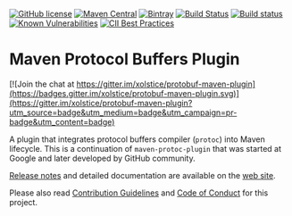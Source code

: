 [![GitHub license](https://img.shields.io/badge/license-Apache%202-blue.svg)](https://raw.githubusercontent.com/xolstice/protobuf-maven-plugin/master/LICENSE)
[![Maven Central](https://img.shields.io/maven-central/v/org.xolstice.maven.plugins/protobuf-maven-plugin.svg)](https://repo1.maven.org/maven2/org/xolstice/maven/plugins/protobuf-maven-plugin/)
[![Bintray](https://img.shields.io/bintray/v/xolstice/maven/protobuf-maven-plugin.svg)](https://bintray.com/xolstice/maven/protobuf-maven-plugin/)
[![Build Status](https://travis-ci.com/xolstice/protobuf-maven-plugin.svg?branch=master)](https://travis-ci.com/xolstice/protobuf-maven-plugin)
[![Build status](https://ci.appveyor.com/api/projects/status/u8mxkjcs1xl1s3om/branch/master?svg=true)](https://ci.appveyor.com/project/xolstice/protobuf-maven-plugin/branch/master)
[![Known Vulnerabilities](https://snyk.io/test/github/xolstice/protobuf-maven-plugin/badge.svg)](https://snyk.io/test/github/xolstice/protobuf-maven-plugin)
[![CII Best Practices](https://bestpractices.coreinfrastructure.org/projects/4070/badge)](https://bestpractices.coreinfrastructure.org/projects/4070)

# Maven Protocol Buffers Plugin

[![Join the chat at https://gitter.im/xolstice/protobuf-maven-plugin](https://badges.gitter.im/xolstice/protobuf-maven-plugin.svg)](https://gitter.im/xolstice/protobuf-maven-plugin?utm_source=badge&utm_medium=badge&utm_campaign=pr-badge&utm_content=badge)

A plugin that integrates protocol buffers compiler (`protoc`) into Maven lifecycle.
This is a continuation of `maven-protoc-plugin` that was started at Google
and later developed by GitHub community.

[Release notes](https://www.xolstice.org/protobuf-maven-plugin/changes-report.html) and detailed documentation
are available on the [web site](https://www.xolstice.org/protobuf-maven-plugin/).

Please also read [Contribution Guidelines](docs/CONTRIBUTING.md) and [Code of Conduct](docs/CODE_OF_CONDUCT.md) for this project.
